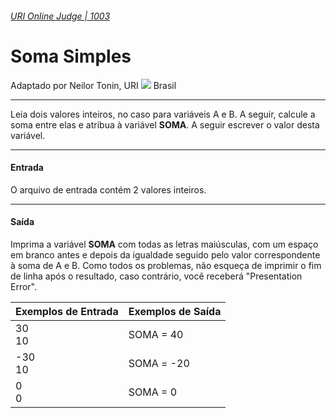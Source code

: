 ###### [URI Online Judge | 1003][1]
# Soma Simples
Adaptado por Neilor Tonin, URI ![][2] Brasil
***
Leia dois valores inteiros, no caso para variáveis A e B. A seguir, calcule a soma entre elas e atribua à variável **SOMA**. A seguir escrever o valor desta variável.
***
#### Entrada
O arquivo de entrada contém 2 valores inteiros.
***
#### Saída
Imprima a variável **SOMA** com todas as letras maiúsculas, com um espaço em branco antes e depois da igualdade seguido pelo valor correspondente à soma de A e B. Como todos os problemas, não esqueça de imprimir o fim de linha após o resultado, caso contrário, você receberá "Presentation Error".

| Exemplos de Entrada                     | Exemplos de Saída                     |  
| :-                                      | :-                                    |  
| 30 <br> 10                              | SOMA = 40                             | 
| -30 <br> 10                             | SOMA = -20                            | 
| 0 <br> 0                                | SOMA = 0                              | 

[1]: https://www.urionlinejudge.com.br/judge/pt/problems/view/1003
[2]: https://urionlinejudge.r.worldssl.net/gallery/images/flags/br.gif